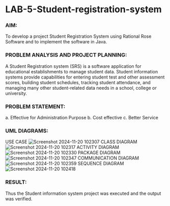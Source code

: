 # LAB-5-Student-registration-system
### AIM:
To develop a project Student Registration System using Rational Rose Software and to
implement the software in Java.
### PROBLEM ANALYSIS AND PROJECT PLANNING:
A Student Registration system (SRS) is a software application for educational
establishments to manage student data. Student information systems provide capabilities for
entering student test and other assessment scores, building student schedules, tracking student
attendance, and managing many other student-related data needs in a school, college or
university.
### PROBLEM STATEMENT:
a. Effective for Administration Purpose
b. Cost effective
c. Better Service
### UML DIAGRAMS:
USE CASE
![Screenshot 2024-11-20 102307](https://github.com/user-attachments/assets/3fb65148-c750-4304-93bf-36de3630c77b)
CLASS DIAGRAM
![Screenshot 2024-11-20 102317](https://github.com/user-attachments/assets/5a502de6-ab3f-4f84-a830-6eebba18ec4e)
ACTIVITY DIAGRAM
![Screenshot 2024-11-20 102330](https://github.com/user-attachments/assets/7a7f7f03-d6fd-4bf2-a064-9f0583b22d1d)
PACKAGE DIAGRAM
![Screenshot 2024-11-20 102347](https://github.com/user-attachments/assets/c1740331-4c9b-4806-ab15-4c0c5edfe9b7)
COMMUNICATION DIAGRAM
![Screenshot 2024-11-20 102359](https://github.com/user-attachments/assets/02290277-db26-4e87-929d-1fc6f021c854)
SEQUENCE DIAGRAM
![Screenshot 2024-11-20 102418](https://github.com/user-attachments/assets/f805c044-c620-4ca8-a7db-beef49862076)

### RESULT:
Thus the Student information system project was executed and the output was verified.
